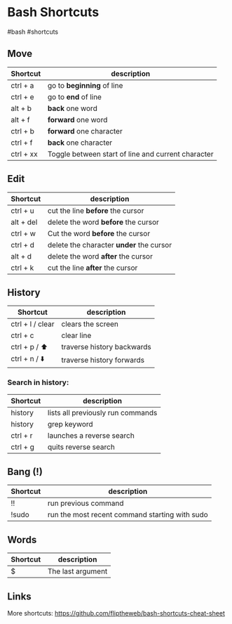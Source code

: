 # Bash Shortcuts
#bash #shortcuts
## Move
| Shortcut|description|
|---|---|
| ctrl + a | go to **beginning** of line |
| ctrl + e | go to **end** of line |
| alt + b | **back** one word |
| alt + f | **forward** one word |
| ctrl + b | **forward** one character |
| ctrl + f | **back** one character |
| ctrl + xx | Toggle between start of line and current character |

## Edit
| Shortcut|description|
|---|---|
| ctrl + u | cut the line **before** the cursor|
| alt + del | delete the word **before** the cursor |
| ctrl + w | Cut the word **before** the cursor |
| ctrl + d | delete the character **under** the cursor |
| alt + d | delete the word **after** the cursor |
| ctrl + k | cut the line **after** the cursor |

## History
| Shortcut|description|
|---|---|
| ctrl + l / clear | clears the screen |
|ctrl + c | clear line|
|ctrl + p / ⬆️| traverse history backwards|
|ctrl + n / ⬇️| traverse history forwards|

### Search in history:
 Shortcut|description|
|---|---|
| history | lists all previously run commands |
| history | grep keyword | lists all previously run commands that contain the keyword|
| ctrl + r | launches a reverse search |
| ctrl + g | quits reverse search |

## Bang (!)
 Shortcut|description|
|---|---|
| !! | run previous command |
| !sudo | run the most recent command starting with sudo |

## Words 
 Shortcut|description|
|---|---|
| $ | The last argument |

## Links
More shortcuts: https://github.com/fliptheweb/bash-shortcuts-cheat-sheet